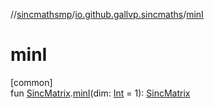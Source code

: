 //[sincmathsmp](../../index.md)/[io.github.gallvp.sincmaths](index.md)/[minI](min-i.md)

# minI

[common]\
fun [SincMatrix](-sinc-matrix/index.md).[minI](min-i.md)(dim: [Int](https://kotlinlang.org/api/latest/jvm/stdlib/kotlin/-int/index.html) = 1): [SincMatrix](-sinc-matrix/index.md)
